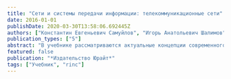 ```yaml
---
title: "Сети и системы передачи информации: телекоммуникационные сети"
date: 2016-01-01
publishDate: 2020-03-30T13:58:06.692445Z
authors: ["Константин Евгеньевич Самуйлов", "Игорь Анатольевич Шалимов", "Дмитрий Сергеевич Кулябов", "Валерий Владимирович Василевский", "Николай Николаевич Васин", "Анна Владиславовна Королькова"]
publication_types: ["5"]
abstract: "В учебнике рассматриваются актуальные концепции современного состояния сетей и систем передачи информации. Изложены аспекты и уровни организации сетей — от физического до уровня приложений модели взаимодействия открытых систем. Дается описание идеальной модели взаимодействия открытых систем телекоммуникации. Раскрываются основные модели, технологии и протоколы доступа различных сред передачи данных. В книге в полной мере отражены принципы построения сетей передачи данных и настройки сетевого оборудования. Учебник наполнен информативным наглядным материалом, что способствует лучшему усвоению тематики предмета. Теоретический материал дополнен лабораторным практикумом и практическими заданиями аналитического характера."
featured: false
publication: "*Издательство Юрайт*"
tags: ["Учебник", "rinc"]
---
```


